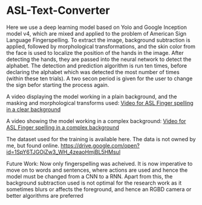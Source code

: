 # ASL-Text-Converter

Here we use a deep learning model based on Yolo and Google Inception model v4, which are mixed and applied to the problem of American Sign Language Fingerspelling. To extract the image, background subtraction is applied, followed by morphological transformations, and the skin color from the face is used to localize the position of the hands in the image. After detecting the hands, they are passed into the neural network to detect the alphabet. The detection and prediction algorithm is run ten times, before declaring the alphabet which was detected the most number of times (within these ten trials). A two secon period is given for the user to change the sign befor starting the process again.

A video displaying the model working in a plain background, and the masking and morphological transforms used:
[Video for ASL Finger spelling in a clear background](https://drive.google.com/open?id=14OoIpv12VfPt8vS646wrP4tz7C4Ri2DE "Click to play")

A video showing the model working in a complex background:
[Video for ASL Finger spelling in a complex background](https://drive.google.com/open?id=1gHykSgf7ESIyXpDeAKlczY0QtzOsvlLH "Click to play")

The dataset used for the training is available here. The data is not owned by me, but found online.
https://drive.google.com/open?id=1SpY6TJGOjZw3_WH_4zeaoHmjBL5HMsul

Future Work:
Now only fingerspelling was acheived. It is now imperative to move on to words and sentences, where actions are used and hence the model must be changed from a CNN to a RNN. Apart from this, the background subtraction used is not optimal for the research work as it sometimes blurs or affects the foreground, and hence an RGBD camera or better algorithms are preferred
